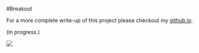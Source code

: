 #Breakout

For a more complete write-up of this project please checkout my [github.io](https://mgallow.github.io/Arcade/Breakout/).

(in progress.)


![](https://raw.githubusercontent.com/MGallow/Arcade/Breakout/Breakout1000000.gif)
